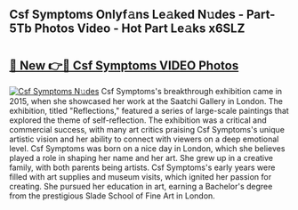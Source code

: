 ## Csf Symptoms Onlyf𝚊ns Le𝚊ked N𝚞des - Part-5Tb Photos Video - Hot Part Le𝚊ks x6SLZ

# <h2><a href="http://ab59456.deff.icu/?id=Csf+Symptoms">🔗 New 👉🔴 Csf Symptoms VIDEO Photos</a></h2>

[![Csf Symptoms N𝚞des](https://i.imgur.com/rIISA9y.gif)](http://ab59456.deff.icu/?id=Csf+Symptoms)
Csf Symptoms's breakthrough exhibition came in 2015, when she showcased her work at the Saatchi Gallery in London. The exhibition, titled "Reflections," featured a series of large-scale paintings that explored the theme of self-reflection. The exhibition was a critical and commercial success, with many art critics praising Csf Symptoms's unique artistic vision and her ability to connect with viewers on a deep emotional level. Csf Symptoms was born on a nice day in London, which she believes played a role in shaping her name and her art. She grew up in a creative family, with both parents being artists. Csf Symptoms's early years were filled with art supplies and museum visits, which ignited her passion for creating. She pursued her education in art, earning a Bachelor's degree from the prestigious Slade School of Fine Art in London.
